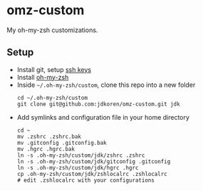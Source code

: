 # omz-custom

My oh-my-zsh customizations.

## Setup

* Install git, setup [ssh keys][1]
* Install [oh-my-zsh][2]
* Inside `~/.oh-my-zsh/custom`, clone this repo into a new folder
  ```shell
  cd ~/.oh-my-zsh/custom
  git clone git@github.com:jdkoren/omz-custom.git jdk
  ```
* Add symlinks and configuration file in your home directory
  ```shell
  cd ~
  mv .zshrc .zshrc.bak
  mv .gitconfig .gitconfig.bak
  mv .hgrc .hgrc.bak
  ln -s .oh-my-zsh/custom/jdk/zshrc .zshrc
  ln -s .oh-my-zsh/custom/jdk/gitconfig .gitconfig
  ln -s .oh-my-zsh/custom/jdk/hgrc .hgrc
  cp .oh-my-zsh/custom/jdk/zshlocalrc .zshlocalrc
  # edit .zshlocalrc with your configurations
  ```

[1]: https://help.github.com/articles/connecting-to-github-with-ssh/
[2]: https://github.com/robbyrussell/oh-my-zsh#basic-installation